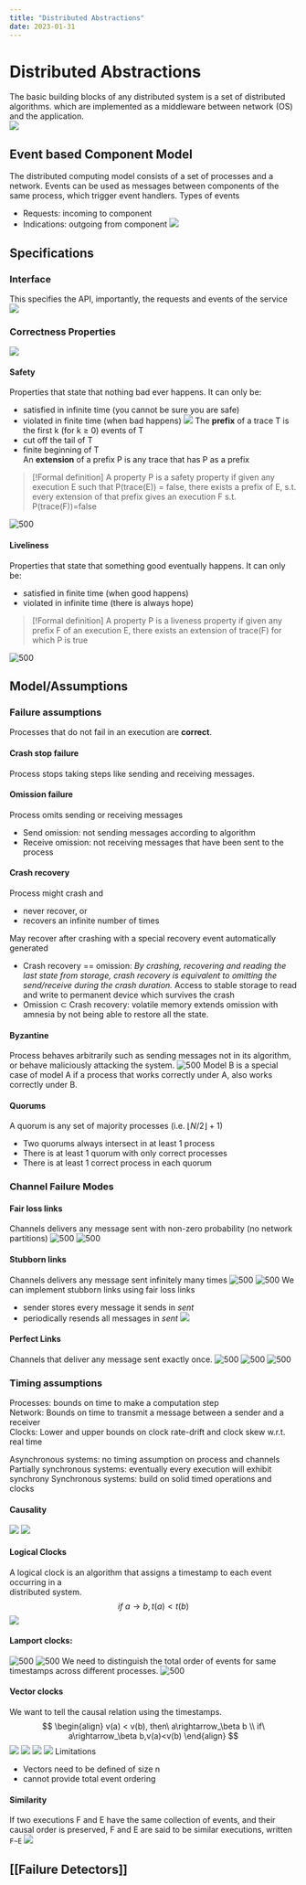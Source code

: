 ```yaml
---
title: "Distributed Abstractions"
date: 2023-01-31
---
```

# Distributed Abstractions
The basic building blocks of any distributed system is a set of distributed algorithms. which are implemented as a middleware between network (OS) and the application.  
![](https://i.imgur.com/78JtdFf.png)
## Event based Component Model
The distributed computing model consists of a set of processes and a network. Events can be used as messages between components of the same process, which trigger event handlers.
Types of events
- Requests: incoming to component
- Indications: outgoing from component
![](https://i.imgur.com/uhDwRCU.png)
## Specifications
### Interface
This specifies the API, importantly, the requests and events of the service
![](https://i.imgur.com/dzfSvde.png)
### Correctness Properties
![](https://i.imgur.com/oVSfzzE.png)
#### Safety
Properties that state that nothing bad ever happens. It can only be:
- satisfied in infinite time (you cannot be sure you are safe)
- violated in finite time (when bad happens)
![](https://i.imgur.com/Ym9AsqW.png)
The **prefix** of a trace T is the first k (for k ≥ 0) events of T  
- cut off the tail of T  
- finite beginning of T  
An **extension** of a prefix P is any trace that has P as a prefix
>[!Formal definition]
> A property P is a safety property if given any execution E such that P(trace(E)) = false, there exists a prefix of E, s.t. every extension of that prefix gives an execution F s.t. P(trace(F))=false

![500](https://i.imgur.com/9w2eSWC.png)
#### Liveliness
Properties that state that something good eventually happens. It can only be:
- satisfied in finite time (when good happens)
- violated in infinite time (there is always hope)
>[!Formal definition]
>A property P is a liveness property if given any prefix F of an execution E, there exists an extension of trace(F) for which P is true

![500](https://i.imgur.com/gZEIagM.png)
## Model/Assumptions
### Failure assumptions
Processes that do not fail in an execution are **correct**.
#### Crash stop failure
Process stops taking steps like sending and receiving messages.
#### Omission failure
Process omits sending or receiving messages
- Send omission: not sending messages according to algorithm
- Receive omission: not receiving messages that have been sent to the process
#### Crash recovery
Process might crash and
- never recover, or
- recovers an infinite number of times
 
May recover after crashing with a special recovery event automatically generated
- Crash recovery == omission: *By crashing, recovering and reading the last state from storage, crash recovery is equivalent to omitting the send/receive during the crash duration.*
Access to stable storage to read and write to permanent device which survives the crash
- Omission $\subset$ Crash recovery: volatile memory extends omission with amnesia by not being able to restore all the state.
#### Byzantine
Process behaves arbitrarily such as sending messages not in its algorithm, or behave maliciously attacking the system.
![500](https://i.imgur.com/YPA4gvB.png)
Model B is a special case of model A if a process that works correctly under A, also works correctly under B.
#### Quorums
A quorum is any set of majority processes (i.e. $\lfloor N/2\rfloor+1$)
- Two quorums always intersect in at least 1 process
- There is at least 1 quorum with only correct processes
- There is at least 1 correct process in each quorum 
### Channel Failure Modes
#### Fair loss links
Channels delivers any message sent with non-zero probability (no network partitions)
![500](https://i.imgur.com/m28zEgQ.png)
![500](https://i.imgur.com/g3BpSDt.png)
#### Stubborn links
Channels delivers any message sent infinitely many times
![500](https://i.imgur.com/RbpQui1.png)
![500](https://i.imgur.com/JeNQufn.png)
We can implement stubborn links using fair loss links
- sender stores every message it sends in *sent*
- periodically resends all messages in *sent*
![](https://i.imgur.com/Eb9gQyT.png)
#### Perfect Links
Channels that deliver any message sent exactly once.
![500](https://i.imgur.com/ixku41P.png)
![500](https://i.imgur.com/o41bsVf.png)
![500](https://i.imgur.com/5lsk0Da.png)
### Timing assumptions
Processes: bounds on time to make a computation step  
Network: Bounds on time to transmit a message between a sender and a receiver  
Clocks: Lower and upper bounds on clock rate-drift and  clock skew w.r.t. real time

Asynchronous systems: no timing assumption on process and channels
Partially synchronous systems: eventually every execution will exhibit synchrony
Synchronous systems: build on solid timed operations and clocks
#### Causality
![](https://i.imgur.com/zyGQcSe.png)
![](https://i.imgur.com/LHEtnUb.png)
#### Logical Clocks
A logical clock is an algorithm that assigns a timestamp to each event occurring in a  
distributed system.
$$if  \ a\rightarrow b, t(a)<t(b)$$
![](https://i.imgur.com/0rlOoTm.png)
#### Lamport clocks:
![500](https://i.imgur.com/Nr21gJZ.png)
![500](https://i.imgur.com/GPVztK0.png)
We need to distinguish the total order of events for same timestamps across different processes.
![500](https://i.imgur.com/td2qdsA.png)
#### Vector clocks
We want to tell the causal relation using the timestamps.
$$
\begin{align}
v(a) < v(b), then\ a\rightarrow_\beta b \\
if\ a\rightarrow_\beta b,v(a)<v(b)
\end{align}
$$
![](https://i.imgur.com/UK0RvdY.png)
![](https://i.imgur.com/8gYdatT.png)
![](https://i.imgur.com/hL7Y497.png)
![](https://i.imgur.com/FWREtoM.png)
Limitations
- Vectors need to be defined of size n
- cannot provide total event ordering
#### Similarity
If two executions F and E have the same collection of events, and their causal order is preserved, F and E are said to be similar executions, written `F~E`
![](https://i.imgur.com/NpvZWmp.png)
## [[Failure Detectors]]